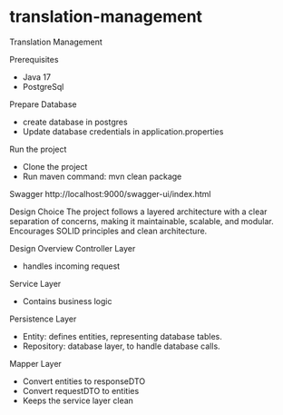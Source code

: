 # translation-management
Translation Management

Prerequisites
- Java 17
- PostgreSql

Prepare Database
- create database in postgres
- Update database credentials in application.properties

Run the project
- Clone the project
- Run maven command: mvn clean package

Swagger
http://localhost:9000/swagger-ui/index.html

Design Choice
The project follows a layered architecture with a clear separation of concerns, making it maintainable, scalable, and modular. Encourages SOLID principles and clean architecture.

Design Overview
Controller Layer
- handles incoming request

Service Layer
- Contains business logic

Persistence Layer
- Entity: defines entities, representing database tables.
- Repository: database layer, to handle database calls.

Mapper Layer
- Convert entities to responseDTO
- Convert requestDTO to entities
- Keeps the service layer clean

